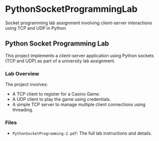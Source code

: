# PythonSocketProgrammingLab
Socket programming lab assignment involving client-server interactions using TCP and UDP in Python

## Python Socket Programming Lab

This project implements a client-server application using Python sockets (TCP and UDP) as part of a university lab assignment.

### Lab Overview
The project involves:
- A TCP client to register for a Casino Game.
- A UDP client to play the game using credentials.
- A simple TCP server to manage multiple client connections using threading.

### Files
- `PythonSocketProgramming-2.pdf`: The full lab instructions and details.
